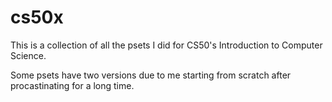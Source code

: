 # cs50x
This is a collection of all the psets I did for CS50's Introduction to Computer Science.

Some psets have two versions due to me starting from scratch after procastinating for a long time.
